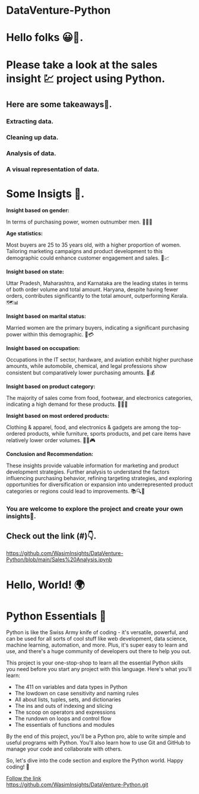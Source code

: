 # DataVenture-Python

# Hello folks 😀👋.
# Please take a look at the sales insight 💹 project using Python.
## Here are some takeaways🎁.
### Extracting data.
### Cleaning up data.
### Analysis of data.
### A visual representation of data.
# Some Insigts 🙂.


**Insight based on gender:** 

In terms of purchasing power, women outnumber men. 💁‍♀️💪

**Age statistics:** 

Most buyers are 25 to 35 years old, with a higher proportion of women. Tailoring marketing campaigns and product development to this demographic could enhance customer engagement and sales. 🎯📈

**Insight based on state:**

Uttar Pradesh, Maharashtra, and Karnataka are the leading states in terms of both order volume and total amount. Haryana, despite having fewer orders, contributes significantly to the total amount, outperforming Kerala. 🗺️📊

**Insight based on marital status:** 

Married women are the primary buyers, indicating a significant purchasing power within this demographic. 💍💳

**Insight based on occupation:** 

Occupations in the IT sector, hardware, and aviation exhibit higher purchase amounts, while automobile, chemical, and legal professions show consistent but comparatively lower purchasing amounts. 💼💰

**Insight based on product category:** 

The majority of sales come from food, footwear, and electronics categories, indicating a high demand for these products. 🍔👟📱

**Insight based on most ordered products:** 

Clothing & apparel, food, and electronics & gadgets are among the top-ordered products, while furniture, sports products, and pet care items have relatively lower order volumes. 👗🍕🎮

**Conclusion and Recommendation:** 

These insights provide valuable information for marketing and product development strategies. Further analysis to understand the factors influencing purchasing behavior, refining targeting strategies, and exploring opportunities for diversification or expansion into underrepresented product categories or regions could lead to improvements. 📚🔍🚀
### You are welcome to explore the project and create your own insights🙏.
## Check out the link (#)👇. 
https://github.com/WasimInsights/DataVenture-Python/blob/main/Sales%20Analysis.ipynb


# Hello, World! 🌍

# Python Essentials 🐍

Python is like the Swiss Army knife of coding - it's versatile, powerful, and can be used for all sorts of cool stuff like web development, data science, machine learning, automation, and more. Plus, it's super easy to learn and use, and there's a huge community of developers out there to help you out.

This project is your one-stop-shop to learn all the essential Python skills you need before you start any project with this language. Here's what you'll learn:

- The 411 on variables and data types in Python
- The lowdown on case sensitivity and naming rules
- All about lists, tuples, sets, and dictionaries
- The ins and outs of indexing and slicing
- The scoop on operators and expressions
- The rundown on loops and control flow
- The essentials of functions and modules

By the end of this project, you'll be a Python pro, able to write simple and useful programs with Python. You'll also learn how to use Git and GitHub to manage your code and collaborate with others.

So, let's dive into the code section and explore the Python world. Happy coding! 🚀

[Follow the link](#)  
https://github.com/WasimInsights/DataVenture-Python.git







